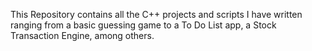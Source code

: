 This Repository contains all the C++ projects and scripts I have written ranging from a basic guessing game to a To Do List app, a Stock Transaction Engine, among others.
